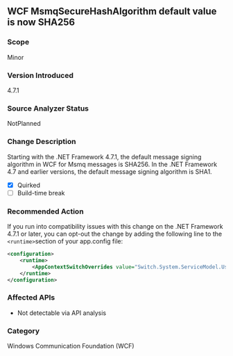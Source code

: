 ## WCF MsmqSecureHashAlgorithm default value is now SHA256

### Scope
Minor
### Version Introduced
4.7.1
### Source Analyzer Status
NotPlanned
### Change Description
Starting with the .NET Framework 4.7.1, the default message signing algorithm in WCF for Msmq messages is SHA256. In the .NET Framework 4.7 and earlier versions, the default message signing algorithm is SHA1.

- [X] Quirked
- [ ] Build-time break
 
### Recommended Action
If you run into compatibility issues with this change on the .NET Framework 4.7.1 or later, you can opt-out the change by adding the following line to the `<runtime>`section of your app.config file:


```xml
<configuration>
    <runtime>
	    <AppContextSwitchOverrides value="Switch.System.ServiceModel.UseSha1InMsmqEncryptionAlgorithm=true" />
	</runtime>
</configuration>
```

### Affected APIs
* Not detectable via API analysis

### Category
Windows Communication Foundation (WCF)

<!--
    ### Original Bug
    [395687] (https://devdiv.visualstudio.com/web/wi.aspx?pcguid=011b8bdf-6d56-4f87-be0d-0092136884d9&id=395687)
-->
